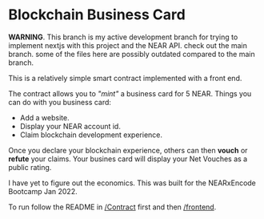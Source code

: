 # Blockchain Business Card

**WARNING**. This branch is my active development branch for trying to implement nextjs with this project and the NEAR API. check out the main branch. some of the files here are possibly outdated compared to the main branch.

This is a relatively simple smart contract implemented with a front end.

The contract allows you to _"mint"_ a business card for 5 NEAR.
Things you can do with you business card:

- Add a website.
- Display your NEAR account id.
- Claim blockchain development experience.

Once you declare your blockchain experience, others can then __vouch__ or __refute__ your claims.
Your busines card will display your Net Vouches as a public rating.

I have yet to figure out the economics. This was built for the NEARxEncode Bootcamp Jan 2022.

To run follow the README in [/Contract]("/Contract/README.md) first and then [/frontend]("/frontend/README.md").
